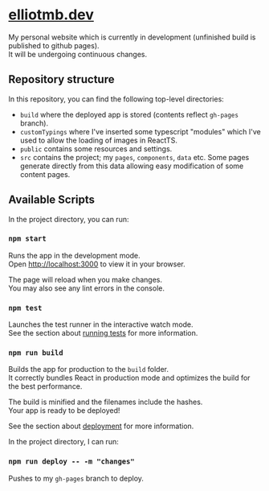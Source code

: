 # [elliotmb.dev](https://elliot-mb.github.io/) 
My personal website which is currently in development (unfinished build is published to github pages).\
It will be undergoing continuous changes.

## Repository structure

In this repository, you can find the following top-level directories:

- ``build`` where the deployed app is stored (contents reflect ``gh-pages`` branch).
- ``customTypings`` where I've inserted some typescript "modules" which I've used to allow the loading of images in ReactTS. 
- ``public`` contains some resources and settings.
- ``src`` contains the project; my ``pages``, ``components``, ``data`` etc. Some pages generate directly from this data allowing easy modification of some content pages. 

## Available Scripts

In the project directory, you can run:

### `npm start`

Runs the app in the development mode.\
Open [http://localhost:3000](http://localhost:3000) to view it in your browser.

The page will reload when you make changes.\
You may also see any lint errors in the console.

### `npm test`

Launches the test runner in the interactive watch mode.\
See the section about [running tests](https://facebook.github.io/create-react-app/docs/running-tests) for more information.

### `npm run build`

Builds the app for production to the `build` folder.\
It correctly bundles React in production mode and optimizes the build for the best performance.

The build is minified and the filenames include the hashes.\
Your app is ready to be deployed!

See the section about [deployment](https://facebook.github.io/create-react-app/docs/deployment) for more information.

In the project directory, I can run:

### `npm run deploy -- -m "changes"`

Pushes to my `gh-pages` branch to deploy.